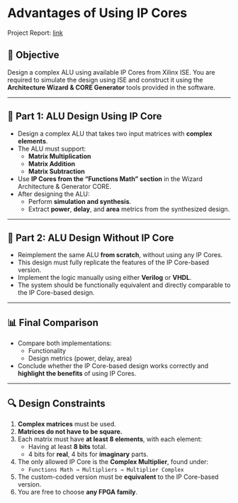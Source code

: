 # Advantages of Using IP Cores

Project Report: [link](https://github.com/mahbod-afarin/RTL-Design-Using-IP-Cores/blob/main/Report.pdf)

## 📌 Objective

Design a complex ALU using available IP Cores from Xilinx ISE. You are required to simulate the design using ISE and construct it using the **Architecture Wizard & CORE Generator** tools provided in the software.

---

## 🧪 Part 1: ALU Design Using IP Core

- Design a complex ALU that takes two input matrices with **complex elements**.
- The ALU must support:
  - **Matrix Multiplication**
  - **Matrix Addition**
  - **Matrix Subtraction**
- Use **IP Cores from the “Functions Math” section** in the Wizard Architecture & Generator CORE.
- After designing the ALU:
  - Perform **simulation and synthesis**.
  - Extract **power**, **delay**, and **area** metrics from the synthesized design.

---

## 🔧 Part 2: ALU Design Without IP Core

- Reimplement the same ALU **from scratch**, without using any IP Cores.
- This design must fully replicate the features of the IP Core-based version.
- Implement the logic manually using either **Verilog** or **VHDL**.
- The system should be functionally equivalent and directly comparable to the IP Core-based design.

---

## 📊 Final Comparison

- Compare both implementations:
  - Functionality
  - Design metrics (power, delay, area)
- Conclude whether the IP Core-based design works correctly and **highlight the benefits** of using IP Cores.

---

## 🔍 Design Constraints

1. **Complex matrices** must be used.
2. **Matrices do not have to be square.**
3. Each matrix must have **at least 8 elements**, with each element:
   - Having at least **8 bits** total.
   - 4 bits for **real**, 4 bits for **imaginary** parts.
4. The only allowed IP Core is the **Complex Multiplier**, found under:
   - `Functions Math → Multipliers → Multiplier Complex`
5. The custom-coded version must be **equivalent** to the IP Core-based version.
6. You are free to choose **any FPGA family**.
